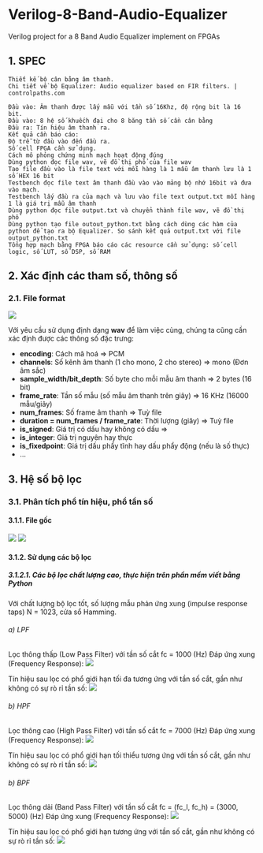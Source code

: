 # Verilog-8-Band-Audio-Equalizer
Verilog project for a 8 Band Audio Equalizer implement on FPGAs

## 1. SPEC
```
Thiết kế bộ cân bằng âm thanh. 
Chi tiết về bộ Equalizer: Audio equalizer based on FIR filters. | controlpaths.com

Đầu vào: Âm thanh được lấy mẫu với tần số 16Khz, độ rộng bit là 16 bit.
Đầu vào: 8 hệ số khuếch đại cho 8 băng tần số cần cân bằng
Đầu ra: Tín hiệu âm thanh ra. 
Kết quả cần báo cáo:
Độ trễ từ đầu vào đến đầu ra. 
Số cell FPGA cần sử dụng. 
Cách mô phỏng chứng minh mạch hoạt động đúng
Dùng python đọc file wav, vẽ đồ thị phổ của file wav
Tạo file đầu vào là file text với mỗi hàng là 1 mẫu âm thanh lưu là 1 số HEX 16 bit
Testbench đọc file text âm thanh đầu vào vào mảng bộ nhớ 16bit và đưa vào mạch. 
Testbench lấy đầu ra của mạch và lưu vào file text output.txt mỗi hàng 1 là giá trị mẫu âm thanh 
Dùng python đọc file output.txt và chuyển thành file wav, vẽ đồ thị phổ
Dùng python tạo file outout_python.txt bằng cách dùng các hàm của python để tạo ra bộ Equalizer. So sánh kết quả output.txt với file output_python.txt
Tổng hợp mạch bằng FPGA báo cáo các resource cần sử dụng: số cell logic, số LUT, số DSP, số RAM
```
## 2. Xác định các tham số, thông số
### 2.1. File format
<img src="./Wav/imgs/wav_structure.png">

Với yêu cầu sử dụng định dạng <b>wav</b> để làm việc cùng, chúng ta cũng cần xác định được các thông số đặc trưng:
- <b>encoding</b>: Cách mã hoá
  => PCM
- <b>channels</b>: Số kênh âm thanh (1 cho mono, 2 cho stereo)
  => mono (Đơn âm sắc)
- <b>sample_width/bit_depth</b>: Số byte cho mỗi mẫu âm thanh
  => 2 bytes (16 bit)
- <b>frame_rate</b>: Tần số mẫu (số mẫu âm thanh trên giây)
  => 16 KHz (16000 mẫu/giây)
- <b>num_frames</b>: Số frame âm thanh
  => Tuỳ file
- <b>duration = num_frames / frame_rate</b>: Thời lượng (giây)
  => Tuỳ file
- <b>is_signed</b>: Giá trị có dấu hay không có dấu
  => 
- <b>is_integer</b>: Giá trị nguyên hay thực
- <b>is_fixedpoint</b>: Giá trị dấu phẩy tĩnh hay dấu phẩy động (nếu là số thực)
- ...

## 3. Hệ số bộ lọc
### 3.1. Phân tích phổ tín hiệu, phổ tần số
#### 3.1.1. File gốc
<img src="./Wav/imgs/tft_sig_freq.png">
<img src="./Wav/imgs/tft.png">

#### 3.1.2. Sử dụng các bộ lọc
##### 3.1.2.1. Các bộ lọc chất lượng cao, thực hiện trên phần mềm viết bằng Python
Với chất lượng bộ lọc tốt, số lượng mẫu phản ứng xung (impulse response taps) N = 1023, cửa sổ Hamming.
###### a) LPF
Lọc thông thấp (Low Pass Filter) với tần số cắt fc = 1000 (Hz)
Đáp ứng xung (Frequency Response):
<img src="./Wav/imgs/lpf.png">

Tín hiệu sau lọc có phổ giới hạn tối đa tương ứng với tần số cắt, gần như không có sự rò rỉ tần số:
<img src="./Wav/imgs/lpf_tft.png">

###### b) HPF
Lọc thông cao (High Pass Filter) với tần số cắt fc = 7000 (Hz)
Đáp ứng xung (Frequency Response):
<img src="./Wav/imgs/hpf.png">

Tín hiệu sau lọc có phổ giới hạn tối thiểu tương ứng với tần số cắt, gần như không có sự rò rỉ tần số:
<img src="./Wav/imgs/hpf_tft.png">

###### b) BPF
Lọc thông dải (Band Pass Filter) với tần số cắt fc = (fc_l, fc_h)  = (3000, 5000) (Hz)
Đáp ứng xung (Frequency Response):
<img src="./Wav/imgs/bpf.png">

Tín hiệu sau lọc có phổ giới hạn tương ứng với tần số cắt, gần như không có sự rò rỉ tần số:
<img src="./Wav/imgs/bpf_tft.png">